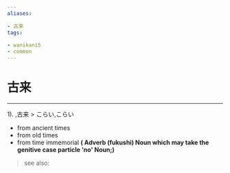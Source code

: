 ```yaml
---
aliases:
    
- 古来
tags:
    
- wanikani5
- common
---
```


# 古来
---
1).
,古来 > こらい,こらい

- from ancient times
- from old times
- from time immemorial
**( Adverb (fukushi) Noun which may take the genitive case particle 'no' Noun;)**
> see also: 
            